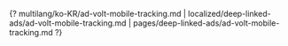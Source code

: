 {? multilang/ko-KR/ad-volt-mobile-tracking.md | localized/deep-linked-ads/ad-volt-mobile-tracking.md | pages/deep-linked-ads/ad-volt-mobile-tracking.md ?}

